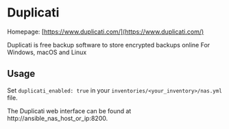 # Duplicati

Homepage: [https://www.duplicati.com/](https://www.duplicati.com/)

Duplicati is free backup software to store encrypted backups online For Windows, macOS
and Linux

## Usage

Set `duplicati_enabled: true` in your `inventories/<your_inventory>/nas.yml` file.

The Duplicati web interface can be found at http://ansible_nas_host_or_ip:8200.
